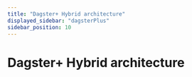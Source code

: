 ```yaml
---
title: "Dagster+ Hybrid architecture"
displayed_sidebar: "dagsterPlus"
sidebar_position: 10
---
```


# Dagster+ Hybrid architecture